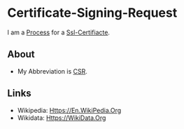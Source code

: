 # Certificate-Signing-Request

I am a [Process](60062.md) for a [Ssl-Certifiacte](2000270.md).

## About

- My Abbreviation is [CSR](2000271.md).

## Links

- Wikipedia: [Https://En.WikiPedia.Org](https://en.wikipedia.org/wiki/Certificate_signing_request)
- Wikidata: [Https://WikiData.Org](https://wikidata.org/wiki/Q627554)
